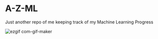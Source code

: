 # A-Z-ML

Just another repo of me keeping track of my Machine Learning Progress 

![ezgif com-gif-maker](https://user-images.githubusercontent.com/73244900/149657698-38d3a0c8-80ab-474c-be93-3afd18932b1e.gif)



